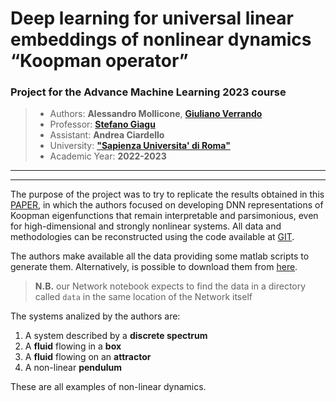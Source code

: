 # Deep learning for universal linear embeddings of nonlinear dynamics “Koopman operator”

### Project for the Advance Machine Learning 2023 course

> * Authors:    **Alessandro Mollicone**, [**Giuliano Verrando**](https://github.com/GVoreste)
> * Professor:  [**Stefano Giagu**](https://github.com/stefanogiagu)
> * Assistant:  **Andrea Ciardello**
> * University: **["Sapienza Universita' di Roma"](https://www.phys.uniroma1.it/fisica/)**
> * Academic Year: **2022-2023**

---

---

The purpose of the project was to try to replicate the results obtained in this [PAPER](https://www.nature.com/articles/s41467-018-07210-0), in which the authors focused on developing DNN representations of Koopman eigenfunctions that remain interpretable and parsimonious, even for high-dimensional and strongly nonlinear systems. All data and methodologies can be reconstructed using the code available at [GIT](https://github.com/BethanyL/DeepKoopman).

The authors make available all the data providing some matlab scripts to generate them. Alternatively, is possible to download them from [here](https://anl.app.box.com/s/9s29juzu892dfkhgxa1n1q4mj63nxabn).

> **N.B.** our Network notebook expects to find the data in a directory called `data` in the same location of the Network itself

The systems analized by the authors are:

1. A system described by a **discrete spectrum**
2. A **fluid** flowing in a **box**
3. A **fluid** flowing on an **attractor**
4. A non-linear **pendulum**

These are all examples of non-linear dynamics.
